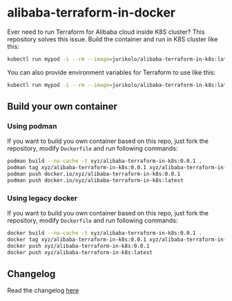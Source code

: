 # alibaba-terraform-in-docker

Ever need to run Terraform for Alibaba cloud inside K8S cluster?
This repository solves this issue. Build the container and run in K8S cluster like this:
```bash
kubectl run mypod -i --rm --image=jurikolo/alibaba-terraform-in-k8s:latest
```

You can also provide environment variables for Terraform to use like this:
```bash
kubectl run mypod -i --rm --image=jurikolo/alibaba-terraform-in-k8s:latest --env="ALICLOUD_ACCESS_KEY=" --env="ALICLOUD_SECRET_KEY" --env="ALICLOUD_REGION="
```

## Build your own container
### Using podman
If you want to build you own container based on this repo, just fork the repository, modify `Dockerfile` and run following commands:
```bash
podman build --no-cache -t xyz/alibaba-terraform-in-k8s:0.0.1 .
podman tag xyz/alibaba-terraform-in-k8s:0.0.1 xyz/alibaba-terraform-in-k8s:latest
podman push docker.io/xyz/alibaba-terraform-in-k8s:0.0.1
podman push docker.io/xyz/alibaba-terraform-in-k8s:latest
```

### Using legacy docker

If you want to build you own container based on this repo, just fork the repository, modify `Dockerfile` and run following commands:
```bash
docker build --no-cache -t xyz/alibaba-terraform-in-k8s:0.0.1 .
docker tag xyz/alibaba-terraform-in-k8s:0.0.1 xyz/alibaba-terraform-in-k8s:latest
docker push xyz/alibaba-terraform-in-k8s:0.0.1
docker push xyz/alibaba-terraform-in-k8s:latest
```

## Changelog
Read the changelog [here](./CHANGELOG.md)